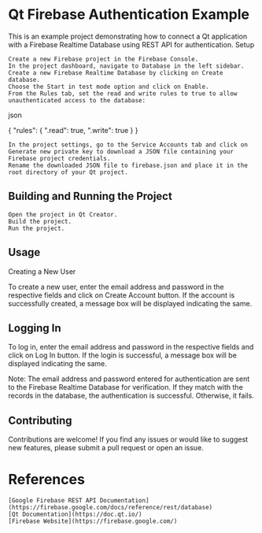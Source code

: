 # Qt Firebase Authentication Example

This is an example project demonstrating how to connect a Qt application with a Firebase Realtime Database using REST API for authentication.
Setup

    Create a new Firebase project in the Firebase Console.
    In the project dashboard, navigate to Database in the left sidebar.
    Create a new Firebase Realtime Database by clicking on Create database.
    Choose the Start in test mode option and click on Enable.
    From the Rules tab, set the read and write rules to true to allow unauthenticated access to the database:

json

{
  "rules": {
    ".read": true,
    ".write": true
  }
}

    In the project settings, go to the Service Accounts tab and click on Generate new private key to download a JSON file containing your Firebase project credentials.
    Rename the downloaded JSON file to firebase.json and place it in the root directory of your Qt project.

## Building and Running the Project

    Open the project in Qt Creator.
    Build the project.
    Run the project.

## Usage
Creating a New User

To create a new user, enter the email address and password in the respective fields and click on Create Account button. If the account is successfully created, a message box will be displayed indicating the same.
## Logging In

To log in, enter the email address and password in the respective fields and click on Log In button. If the login is successful, a message box will be displayed indicating the same.

Note: The email address and password entered for authentication are sent to the Firebase Realtime Database for verification. If they match with the records in the database, the authentication is successful. Otherwise, it fails.
## Contributing

Contributions are welcome! If you find any issues or would like to suggest new features, please submit a pull request or open an issue.
# References

    [Google Firebase REST API Documentation](https://firebase.google.com/docs/reference/rest/database)
    [Qt Documentation](https://doc.qt.io/)
    [Firebase Website](https://firebase.google.com/)
